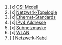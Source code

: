 
1. [x]  [OSI Modell](OSI_Modell.md)
2. [x]  [Netzwerk-Topologie](Netzwerk-Topologie.md)
3. [x] [Ethernet-Standards](Ethernet-Standards.md)
4. [x] [IPv4 Addresse](IPv4-Addresse.md)
5. [x] [Subnetzmaske](Subnetzmaske.md)
6. [x] [WLAN](WLAN.md)
7. [ ] [Netzwerk-Kabel](Netzwerk-Kabel.md)